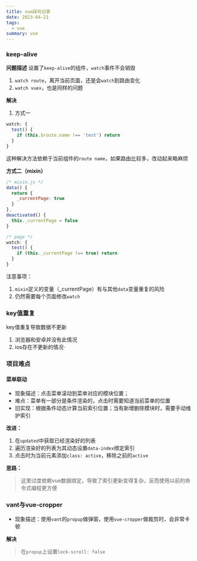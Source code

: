 ```yaml
---
title: vue踩坑记录
date: 2023-04-21
tags:
  - vue
summary: vue
---
```


### keep-alive
**问题描述**
设置了`keep-alive`的组件，`watch`事件不会销毁
1. `watch route`，离开当前页面，还是会`watch`到路由变化
2. `watch vuex`，也是同样的问题

**解决**
1. 方式一
```js
watch: {
  test() {
    if (this.$route.name !== 'test') return
  }
}
```
这种解决方法依赖于当前组件的`route name`，如果路由比较多，改动起来略麻烦

**方式二（mixin）**
```js
/* mixin.js */
data() {
  return {
    _currentPage: true
  }
},
deactivated() {
  this._currentPage = false
}
```

```js
/* page */
watch: {
  test() {
    if (this._currentPage !== true) return
  }
}
```
注意事项：
1. `mixin`定义的变量（_currentPage）有与其他`data`变量重复的风险
2. 仍然需要每个页面修改`watch`

### key值重复
key值重复导致数据不更新
1. 浏览器和安卓并没有此情况
2. ios存在不更新的情况· 

### 项目难点
#### 菜单联动
* 现象描述：点击菜单滚动到菜单对应的模块位置；
* 难点：菜单有一部分是条件渲染的，点击时需要知道当前菜单的位置
* 旧实现：根据条件动态计算当前索引位置；当有新增删除模块时，需要手动维护索引

**改进：**
  1. 在`updated`中获取已经渲染好的列表
  2. 遍历渲染好的列表为其动态设置`data-index`绑定索引
  3. 点击时为当前元素添加`class: active`，移除之前的`active`

**思路：**
> 这里过度依赖vue数据绑定，导致了索引更新变得复杂，反而使用以前的命令式编程更方便

### vant与vue-cropper
* 现象描述：使用`vant`的`propup`做弹窗，使用`vue-cropper`做裁剪时，会非常卡顿

**解决**
> 在`propup`上设置`lock-scroll: false`